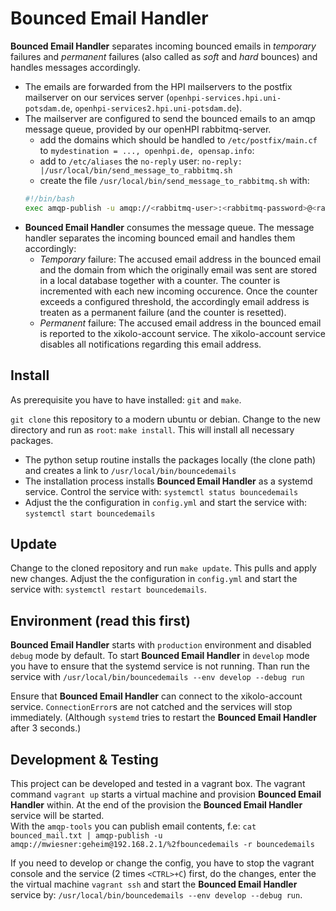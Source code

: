 # Bounced Email Handler

__Bounced Email Handler__ separates incoming bounced emails in _temporary_ failures and _permanent_ failures (also called as _soft_ and _hard_ bounces) and handles messages accordingly.

- The emails are forwarded from the HPI mailservers to the postfix mailserver on our services server (`openhpi-services.hpi.uni-potsdam.de`, `openhpi-services2.hpi.uni-potsdam.de`).
- The mailserver are configured to send the bounced emails to an amqp message queue, provided by our openHPI rabbitmq-server.
	- add the domains which should be handled to `/etc/postfix/main.cf` to `mydestination = ..., openhpi.de, opensap.info`:
	- add to `/etc/aliases` the `no-reply` user: `no-reply: |/usr/local/bin/send_message_to_rabbitmq.sh`
	- create the file `/usr/local/bin/send_message_to_rabbitmq.sh` with:
	```bash
	#!/bin/bash
    exec amqp-publish -u amqp://<rabbitmq-user>:<rabbitmq-password>@<rabbitmq-server>/%2fbouncedemails -r "bouncedemails"
	```
- __Bounced Email Handler__ consumes the message queue. The message handler separates the incoming bounced email and handles them accordingly:
	- _Temporary_ failure: The accused email address in the bounced email and the domain from which the originally email was sent are stored in a local database together with a counter. The counter is incremented with each new incoming occurence. Once the counter exceeds a configured threshold, the accordingly email address is treaten as a permanent failure (and the counter is resetted).
	- _Permanent_ failure: The accused email address in the bounced email is reported to the xikolo-account service. The xikolo-account service disables all notifications regarding this email address.

## Install
As prerequisite you have to have installed: `git` and `make`.

`git clone` this repository to a modern ubuntu or debian. Change to the new directory and run as `root`: `make install`. This will install all necessary packages.
- The python setup routine installs the packages locally (the clone path) and creates a link to `/usr/local/bin/bouncedemails`
- The installation process installs __Bounced Email Handler__ as a systemd service. Control the service with: `systemctl status bouncedemails`
- Adjust the the configuration in `config.yml` and start the service with: `systemctl start bouncedemails`

## Update
Change to the cloned repository and run `make update`. This pulls and apply new changes. Adjust the the configuration in `config.yml` and start the service with: `systemctl restart bouncedemails`.

## Environment (read this first)
__Bounced Email Handler__ starts with `production` environment and disabled `debug` mode by default. To start __Bounced Email Handler__ in `develop` mode you have to ensure that the systemd service is not running. Than run the service with `/usr/local/bin/bouncedemails --env develop --debug run`

Ensure that __Bounced Email Handler__ can connect to the xikolo-account service. `ConnectionError`s are not catched and the services will stop immediately. (Although `systemd` tries to restart the __Bounced Email Handler__ after 3 seconds.)

## Development & Testing
This project can be developed and tested in a vagrant box. The vagrant command `vagrant up` starts a virtual machine and provision __Bounced Email Handler__ within. At the end of the provision the __Bounced Email Handler__ service will be started.  
With the `amqp-tools` you can publish email contents, f.e: `cat bounced_mail.txt | amqp-publish -u amqp://mwiesner:geheim@192.168.2.1/%2fbouncedemails -r bouncedemails`

If you need to develop or change the config, you have to stop the vagrant console and the service (2 times `<CTRL>+C`) first, do the changes, enter the the virtual machine `vagrant ssh` and start the __Bounced Email Handler__ service by: `/usr/local/bin/bouncedemails --env develop --debug run`.